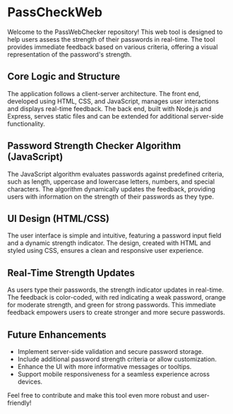 # PassCheckWeb

Welcome to the PassWebChecker repository! This web tool is designed to help users assess the strength of their passwords in real-time. The tool provides immediate feedback based on various criteria, offering a visual representation of the password's strength.

## Core Logic and Structure

The application follows a client-server architecture. The front end, developed using HTML, CSS, and JavaScript, manages user interactions and displays real-time feedback. The back end, built with Node.js and Express, serves static files and can be extended for additional server-side functionality.

## Password Strength Checker Algorithm (JavaScript)

The JavaScript algorithm evaluates passwords against predefined criteria, such as length, uppercase and lowercase letters, numbers, and special characters. The algorithm dynamically updates the feedback, providing users with information on the strength of their passwords as they type.

## UI Design (HTML/CSS)

The user interface is simple and intuitive, featuring a password input field and a dynamic strength indicator. The design, created with HTML and styled using CSS, ensures a clean and responsive user experience.

## Real-Time Strength Updates

As users type their passwords, the strength indicator updates in real-time. The feedback is color-coded, with red indicating a weak password, orange for moderate strength, and green for strong passwords. This immediate feedback empowers users to create stronger and more secure passwords.

## Future Enhancements

- Implement server-side validation and secure password storage.
- Include additional password strength criteria or allow customization.
- Enhance the UI with more informative messages or tooltips.
- Support mobile responsiveness for a seamless experience across devices.

Feel free to contribute and make this tool even more robust and user-friendly!
